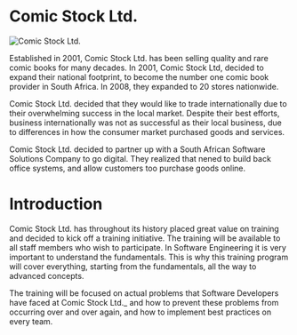# Comic Stock Ltd.
![Comic Stock Ltd.](https://i.ibb.co/L0v6fKb/comic-stock.png)

Established in 2001, Comic Stock Ltd. has been selling quality and rare comic books for many decades. In 2001, Comic Stock Ltd, decided to expand their national footprint, to become the number one comic book provider in South Africa. In 2008, they expanded to 20 stores nationwide.

Comic Stock Ltd. decided that they would like to trade internationally due to their overwhelming success in the local market. Despite their best efforts, business internationally was not as successful as their local business, due to differences in how the consumer market purchased goods and services.

Comic Stock Ltd. decided to partner up with a South African Software Solutions Company to go digital. They realized that nened to build back office systems, and allow customers too purchase goods online.

# Introduction

Comic Stock Ltd. has throughout its history placed great value on training and decided to kick off a training initiative. The training will be available to all staff members who wish to participate. In Software Engineering it is very important to understand the fundamentals. This is why this training program will cover everything, starting from the fundamentals, all the way to advanced concepts.

The training will be focused on actual problems that Software Developers have faced at Comic Stock Ltd._ and how to prevent these problems from occurring over and over again, and how to implement best practices on every team.
